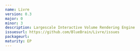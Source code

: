 ```yaml
---
name: Livre
version: 0.3
major: 0
minor: 3
description: Largescale Interactive Volume Rendering Engine
issuesurl: https://github.com/BlueBrain/Livre/issues
packageurl: 
maturity: EP
---
```


